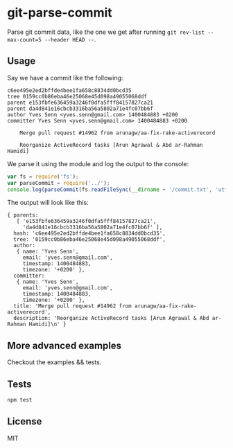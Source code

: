 # git-parse-commit

Parse git commit data, like the one we get after running `git rev-list --max-count=5 --header HEAD --`.

## Usage

Say we have a commit like the following:

```
c6ee495e2ed2bffde4bee1fa658c8834dd0bcd35
tree 0159cc0b86eba46e25068e45d098a49055068ddf
parent e153fbfe636459a3246f0dfa5fff84157827ca21
parent da4d841e16cbcb3316ba56a5802a71e4fc07bb6f
author Yves Senn <yves.senn@gmail.com> 1400484883 +0200
committer Yves Senn <yves.senn@gmail.com> 1400484883 +0200

    Merge pull request #14962 from arunagw/aa-fix-rake-activerecord
    
    Reorganize ActiveRecord tasks [Arun Agrawal & Abd ar-Rahman Hamidi]
```

We parse it using the module and log the output to the console:

```js
var fs = require('fs');
var parseCommit = require('../');
console.log(parseCommit(fs.readFileSync(__dirname + '/commit.txt', 'utf8')));
```

The output will look like this:

```
{ parents:
   [ 'e153fbfe636459a3246f0dfa5fff84157827ca21',
     'da4d841e16cbcb3316ba56a5802a71e4fc07bb6f' ],
  hash: 'c6ee495e2ed2bffde4bee1fa658c8834dd0bcd35',
  tree: '0159cc0b86eba46e25068e45d098a49055068ddf',
  author:
   { name: 'Yves Senn',
     email: 'yves.senn@gmail.com',
     timestamp: 1400484883,
     timezone: '+0200' },
  committer:
   { name: 'Yves Senn',
     email: 'yves.senn@gmail.com',
     timestamp: 1400484883,
     timezone: '+0200' },
  title: 'Merge pull request #14962 from arunagw/aa-fix-rake-activerecord',
  description: 'Reorganize ActiveRecord tasks [Arun Agrawal & Abd ar-Rahman Hamidi]\n' }
```

## More advanced examples

Checkout the examples && tests.

## Tests

```bash
npm test
```

## License

MIT
